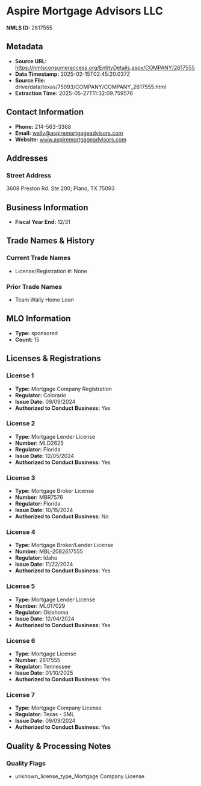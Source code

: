 # Aspire Mortgage Advisors LLC

**NMLS ID:** 2617555

## Metadata
- **Source URL:** https://nmlsconsumeraccess.org/EntityDetails.aspx/COMPANY/2617555
- **Data Timestamp:** 2025-02-15T02:45:20.037Z
- **Source File:** drive/data/texas/75093/COMPANY/COMPANY_2617555.html
- **Extraction Time:** 2025-05-27T11:32:09.759576

## Contact Information
- **Phone:** 214-563-3368
- **Email:** wally@aspiremortgageadvisors.com
- **Website:** www.aspiremortgageadvisors.com

## Addresses
### Street Address
3608 Preston Rd. Ste 200; Plano, TX 75093

## Business Information
- **Fiscal Year End:** 12/31

## Trade Names & History
### Current Trade Names
- License/Registration #: None

### Prior Trade Names
- Team Wally Home Loan

## MLO Information
- **Type:** sponsored
- **Count:** 15

## Licenses & Registrations

### License 1
- **Type:** Mortgage Company Registration
- **Regulator:** Colorado
- **Issue Date:** 09/09/2024
- **Authorized to Conduct Business:** Yes

### License 2
- **Type:** Mortgage Lender License
- **Number:** MLD2625
- **Regulator:** Florida
- **Issue Date:** 12/05/2024
- **Authorized to Conduct Business:** Yes

### License 3
- **Type:** Mortgage Broker License
- **Number:** MBR7576
- **Regulator:** Florida
- **Issue Date:** 10/15/2024
- **Authorized to Conduct Business:** No

### License 4
- **Type:** Mortgage Broker/Lender License
- **Number:** MBL-2082617555
- **Regulator:** Idaho
- **Issue Date:** 11/22/2024
- **Authorized to Conduct Business:** Yes

### License 5
- **Type:** Mortgage Lender License
- **Number:** ML017029
- **Regulator:** Oklahoma
- **Issue Date:** 12/04/2024
- **Authorized to Conduct Business:** Yes

### License 6
- **Type:** Mortgage License
- **Number:** 2617555
- **Regulator:** Tennessee
- **Issue Date:** 01/10/2025
- **Authorized to Conduct Business:** Yes

### License 7
- **Type:** Mortgage Company License
- **Regulator:** Texas - SML
- **Issue Date:** 09/09/2024
- **Authorized to Conduct Business:** Yes

## Quality & Processing Notes
### Quality Flags
- unknown_license_type_Mortgage Company License

